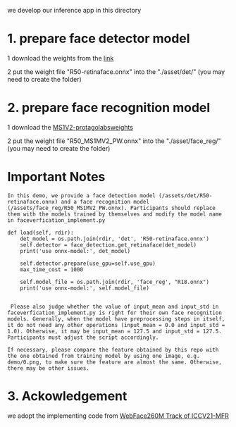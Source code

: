 we develop our inference app in this directory

# 1. prepare face detector model 
1 download the weights from the [link](https://drive.google.com/file/d/127N01CeSd78vf9ayMAb3ZUXilUl6T69f/view?usp=sharing)

2 put the weight file "R50-retinaface.onnx" into the "./asset/det/" (you may need to create the folder) 

# 2. prepare face recognition model

1 download the [MS1V2-protagolabsweights](https://drive.google.com/file/d/1P7FZU16MOthOQ2cMXg1DZwXrYn0Js2wJ/view?usp=sharing)

2 put the weight file "R50_MS1MV2_PW.onnx" into the "./asset/face_reg/" (you may need to create the folder) 

# Important Notes

    In this demo, we provide a face detection model (/assets/det/R50-retinaface.onnx) and a face recognition model (/assets/face_reg/R50_MS1MV2_PW.onnx). Participants should replace them with the models trained by themselves and modify the model name in faceverfication_implement.py

    def load(self, rdir):
        det_model = os.path.join(rdir, 'det', 'R50-retinaface.onnx')
        self.detector = face_detection.get_retinaface(det_model)
        print('use onnx-model:', det_model)

        self.detector.prepare(use_gpu=self.use_gpu)
        max_time_cost = 1000

        self.model_file = os.path.join(rdir, 'face_reg', "R18.onnx")
        print('use onnx-model:', self.model_file)


     Please also judge whether the value of input_mean and input_std in faceverfication_implement.py is right for their own face recognition models. Generally, when the model have preprocessing steps in itself, it do not need any other operations (input_mean = 0.0 and input_std = 1.0). Otherwise, it may be input_mean = 127.5 and input_std = 127.5. Participants must adjust the script accordingly.
    
    If necessary, please compare the feature obtained by this repo with the one obtained from training model by using one image, e.g. demo/0.png, to make sure the feature are almost the same. Otherwise, there may be other issues.


# 3. Ackowledgement
we adopt the implementing code from [WebFace260M Track of ICCV21-MFR](https://github.com/WebFace260M/webface260m-iccv21-mfr)
